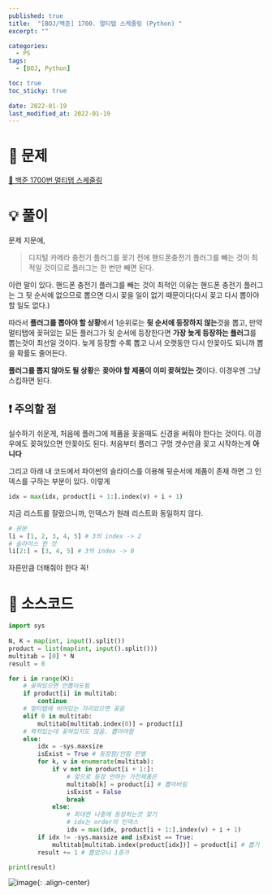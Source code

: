 ```yaml
---
published: true
title:  "[BOJ/백준] 1700. 멀티탭 스케줄링 (Python) "
excerpt: ""

categories:
  - PS
tags:
  - [BOJ, Python]

toc: true
toc_sticky: true
 
date: 2022-01-19
last_modified_at: 2022-01-19
---
```

# 🔎 문제
[🔗 백준 1700번 멀티탭 스케줄링](https://www.acmicpc.net/problem/1700)

# 💡 풀이

문제 지문에,

> 디지털 카메라 충전기 플러그를 꽂기 전에 핸드폰충전기 플러그를 빼는 것이 최적일 것이므로 플러그는 한 번만 빼면 된다.

이런 말이 있다. 핸드폰 충전기 플러그를 빼는 것이 최적인 이유는 핸드폰 충전기 플러그는 그 뒷 순서에 없으므로 뽑으면 다시 꽂을 일이 없기 때문이다(다시 꽂고 다시 뽑아야 할 일도 없다.)

따라서 **플러그를 뽑아야 할 상황**에서 1순위로는 **뒷 순서에 등장하지 않는**것을 뽑고, 만약 멀티탭에 꽂혀있는 모든 플러그가 뒷 순서에 등장한다면 **가장 늦게 등장하는 플러그**를 뽑는것이 최선일 것이다. 늦게 등장할 수록 뽑고 나서 오랫동안 다시 안꽂아도 되니까 뽑을 확률도 줄어든다.

**플러그를 뽑지 않아도 될 상황**은 **꽂아야 할 제품이 이미 꽂혀있는 것**이다. 이경우엔 그냥 스킵하면 된다.

## ❗ 주의할 점
실수하기 쉬운게, 처음에 플러그에 제품을 꽂을때도 신경을 써줘야 한다는 것이다. 이경우에도 꽂혀있으면 안꽂아도 된다. 처음부터 플러그 구멍 갯수만큼 꽂고 시작하는게 **아니다**

그리고 아래 내 코드에서 파이썬의 슬라이스를 이용해 뒷순서에 제품이 존재 하면 그 인덱스를 구하는 부분이 있다. 이렇게

```python
idx = max(idx, product[i + 1:].index(v) + i + 1)
```

지금 리스트를 잘랐으니까, 인덱스가 원래 리스트와 동일하지 않다.

```python
# 원본
li = [1, 2, 3, 4, 5] # 3의 index -> 2
# 슬라이스 한 것
li[2:] = [3, 4, 5] # 3의 index -> 0
```

자른만큼 더해줘야 한다 꼭!

# 📃 소스코드
```python
import sys
    
N, K = map(int, input().split())
product = list(map(int, input().split()))
multitab = [0] * N
result = 0

for i in range(K):
    # 꽂혀있으면 안뽑아도됨
    if product[i] in multitab:
        continue
    # 멀티탭에 비어있는 자리있으면 꽂음
    elif 0 in multitab:
        multitab[multitab.index(0)] = product[i]
    # 꽉차있는데 꽂혀있지도 않음. 뽑아야함
    else:
        idx = -sys.maxsize
        isExist = True # 등장함/안함 판별
        for k, v in enumerate(multitab):
            if v not in product[i + 1:]:
                # 앞으로 등장 안하는 가전제품은
                multitab[k] = product[i] # 뽑아버림
                isExist = False
                break
            else:
                # 최대한 나중에 등장하는것 찾기
                # idx는 order의 인덱스
                idx = max(idx, product[i + 1:].index(v) + i + 1)
        if idx != -sys.maxsize and isExist == True:
            multitab[multitab.index(product[idx])] = product[i] # 뽑기   
        result += 1 # 뽑았으니 1증가

print(result)
```

![image](https://user-images.githubusercontent.com/67352902/150124015-25273dea-7df4-4ea7-9a95-1275d2321549.png){: .align-center}
<br>